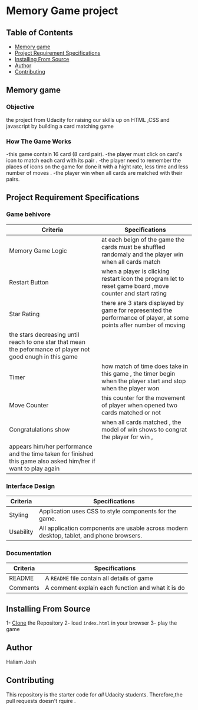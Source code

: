 # Memory Game project

## Table of Contents

* [Memory game](#memory_game)
* [Project Requirement Specifications](#project-requirement-specifications)
* [Installing From Source](#installing-from-source)
* [Author](#author)
* [Contributing](#contributing)

## Memory game

### Objective

the project from Udacity for raising our skills up on HTML ,CSS and javascript by building a card matching game

### How The Game Works

-this game  contain 16 card (8 card pair). 
-the player must click on card's icon  to match each card with its pair . 
-the player need to remember the places of icons on the game for  done it with  a hight rate, less time  and less number of moves .
-the player win when all cards are matched with their pairs.

## Project Requirement Specifications

### Game behivore

| Criteria              | Specifications    |
| --------------------- | ----------------- |
| Memory Game Logic     | at each beign of the game the cards must be shuffled randomaly and the player win when all cards match  |
| Restart Button        | when a player is clicking restart icon the program let to reset game board ,move counter and start rating |
| Star Rating           | there are 3 stars displayed by game for represented the performance of player, at some points after number of moving 
 the stars decreasing until reach to one star that mean the peformance of player not good enugh in this game  |
| Timer                 | how match of time does take in this game , the timer begin when the player start and stop when the player won|
| Move Counter          | this counter for the movement of player when opened two cards matched or not|
| Congratulations show  |when all cards matched , the model of win shows to congrat the player for win , 
appears him/her performance and the time taken for finished this game also asked him/her if want to play again|

### Interface Design

| Criteria              | Specifications    |
| --------------------- | ----------------- |
| Styling               | Application uses CSS to style components for the game. |
| Usability             | All application components are usable across modern desktop, tablet, and phone browsers. |

### Documentation

| Criteria              | Specifications    |
| --------------------- | ----------------- |
| README                | A `README` file contain all details of game  |
| Comments              | A comment explain each function and what it is do  |



## Installing From Source
1- [Clone](https://github.com/halima992/projectMemoryGame) the Repository
2- load `index.html` in your browser
3- play the game

## Author
Haliam Josh 

## Contributing
This repository is the starter code for _all_ Udacity students. Therefore,the pull requests doesn't rquire .


